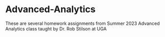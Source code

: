 # Advanced-Analytics
These are several homework assignments from Summer 2023 Advanced Analytics class taught by Dr. Rob Stilson at UGA
